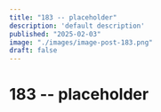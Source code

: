 ```yaml
---
title: "183 -- placeholder"
description: 'default description'
published: "2025-02-03"
image: "./images/image-post-183.png"
draft: false
---
```


# 183 -- placeholder
